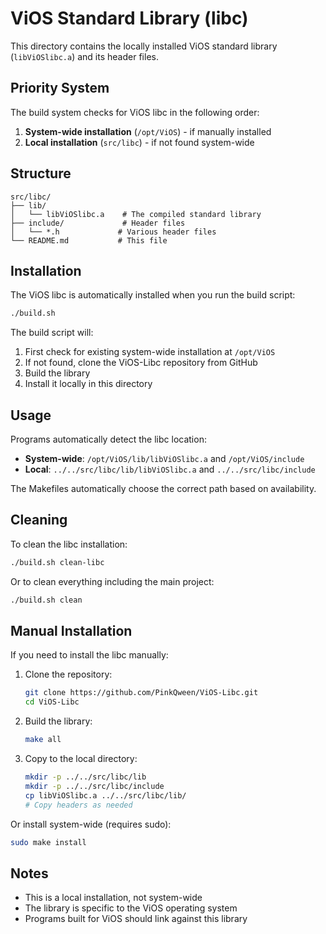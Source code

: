 # ViOS Standard Library (libc)

This directory contains the locally installed ViOS standard library (`libViOSlibc.a`) and its header files.

## Priority System

The build system checks for ViOS libc in the following order:
1. **System-wide installation** (`/opt/ViOS`) - if manually installed
2. **Local installation** (`src/libc`) - if not found system-wide

## Structure

```
src/libc/
├── lib/
│   └── libViOSlibc.a    # The compiled standard library
├── include/             # Header files
│   └── *.h             # Various header files
└── README.md           # This file
```

## Installation

The ViOS libc is automatically installed when you run the build script:

```bash
./build.sh
```

The build script will:
1. First check for existing system-wide installation at `/opt/ViOS`
2. If not found, clone the ViOS-Libc repository from GitHub
3. Build the library
4. Install it locally in this directory

## Usage

Programs automatically detect the libc location:
- **System-wide**: `/opt/ViOS/lib/libViOSlibc.a` and `/opt/ViOS/include`
- **Local**: `../../src/libc/lib/libViOSlibc.a` and `../../src/libc/include`

The Makefiles automatically choose the correct path based on availability.

## Cleaning

To clean the libc installation:

```bash
./build.sh clean-libc
```

Or to clean everything including the main project:

```bash
./build.sh clean
```

## Manual Installation

If you need to install the libc manually:

1. Clone the repository:
   ```bash
   git clone https://github.com/PinkQween/ViOS-Libc.git
   cd ViOS-Libc
   ```

2. Build the library:
   ```bash
   make all
   ```

3. Copy to the local directory:
   ```bash
   mkdir -p ../../src/libc/lib
   mkdir -p ../../src/libc/include
   cp libViOSlibc.a ../../src/libc/lib/
   # Copy headers as needed
   ```

Or install system-wide (requires sudo):
   ```bash
   sudo make install
   ```

## Notes

- This is a local installation, not system-wide
- The library is specific to the ViOS operating system
- Programs built for ViOS should link against this library 